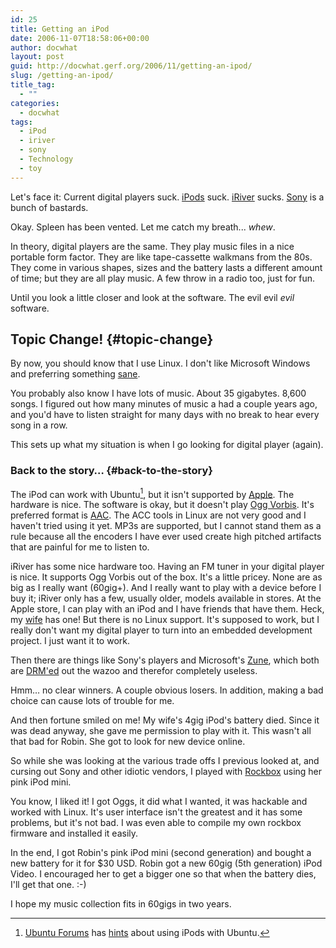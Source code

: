 ```yaml
---
id: 25
title: Getting an iPod
date: 2006-11-07T18:58:06+00:00
author: docwhat
layout: post
guid: http://docwhat.gerf.org/2006/11/getting-an-ipod/
slug: /getting-an-ipod/
title_tag:
  - ""
categories:
  - docwhat
tags:
  - iPod
  - iriver
  - sony
  - Technology
  - toy
---
```

Let's face it: Current digital players suck. [iPods](http://www.apple.com/itunes/) suck. [iRiver](http://www.iriveramerica.com/) sucks. [Sony](http://www.google.com/search?q=sony&domains=boingboing.net&sitesearch=boingboing.net) is a bunch of bastards.

Okay. Spleen has been vented. Let me catch my breath... *whew*.

In theory, digital players are the same. They play music files in a nice portable form factor. They are like tape-cassette walkmans from the 80s. They come in various shapes, sizes and the battery lasts a different amount of time; but they are all play music. A few throw in a radio too, just for fun.

Until you look a little closer and look at the software. The evil evil *evil* software.

Topic Change! {#topic-change}
-------------

By now, you should know that I use Linux. I don't like Microsoft Windows and preferring something [sane](http://ubuntu.com/).

You probably also know I have lots of music. About 35 gigabytes. 8,600 songs. I figured out how many minutes of music a had a couple years ago, and you'd have to listen straight for many days with no break to hear every song in a row.

This sets up what my situation is when I go looking for digital player (again).

### Back to the story… {#back-to-the-story}

The iPod can work with Ubuntu[^1], but it isn't supported by [Apple](http://apple.com/). The hardware is nice. The software is okay, but it doesn't play [Ogg Vorbis](http://www.vorbis.com/). It's preferred format is [AAC](http://en.wikipedia.org/wiki/Advanced_Audio_Coding). The ACC tools in Linux are not very good and I haven't tried using it yet. MP3s are supported, but I cannot stand them as a rule because all the encoders I have ever used create high pitched artifacts that are painful for me to listen to.

iRiver has some nice hardware too. Having an FM tuner in your digital player is nice. It supports Ogg Vorbis out of the box. It's a little pricey. None are as big as I really want (60gig+). And I really want to play with a device before I buy it; iRiver only has a few, usually older, models available in stores. At the Apple store, I can play with an iPod and I have friends that have them. Heck, my [wife](http://labrat.gerf.org/) has one! But there is no Linux support. It's supposed to work, but I really don't want my digital player to turn into an embedded development project. I just want it to work.

Then there are things like Sony's players and Microsoft's [Zune](http://www.defectivebydesign.org/topic/zune), which both are [DRM'ed](http://defectivebydesign.org/) out the wazoo and therefor completely useless.

Hmm… no clear winners. A couple obvious losers. In addition, making a bad choice can cause lots of trouble for me.

And then fortune smiled on me! My wife's 4gig iPod's battery died. Since it was dead anyway, she gave me permission to play with it. This wasn't all that bad for Robin. She got to look for new device online.

So while she was looking at the various trade offs I previous looked at, and cursing out Sony and other idiotic vendors, I played with [Rockbox](http://rockbox.org/) using her pink iPod mini.

You know, I liked it! I got Oggs, it did what I wanted, it was hackable and worked with Linux. It's user interface isn't the greatest and it has some problems, but it's not bad. I was even able to compile my own rockbox firmware and installed it easily.

In the end, I got Robin's pink iPod mini (second generation) and bought a new battery for it for \$30 USD. Robin got a new 60gig (5th generation) iPod Video. I encouraged her to get a bigger one so that when the battery dies, I'll get that one. :-)

I hope my music collection fits in 60gigs in two years.

[^1]: [Ubuntu Forums](http://ubuntuforums.org/) has [hints](http://ubuntuforums.org/showthread.php?t=181668) about using iPods with Ubuntu.
